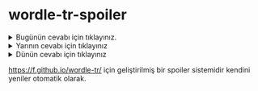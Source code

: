# wordle-tr-spoiler

<details>
  <summary>Bugünün cevabı için tıklayınız.</summary>
  <br>
    <b> döşek </b>
</details>

<details>
  <summary>Yarının cevabı için tıklayınız</summary>
  <br>
   <b> tuzla </b>
</details>

<details>
  <summary>Dünün cevabı için tıklayınız </summary>
  <br>
  <b> sütlü </b>
</details>

https://f.github.io/wordle-tr/ için geliştirilmiş bir spoiler sistemidir kendini yeniler otomatik olarak.

